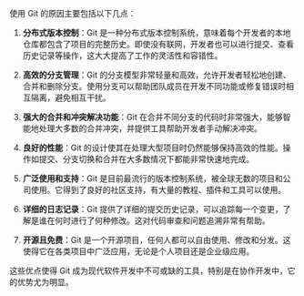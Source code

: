 使用 Git 的原因主要包括以下几点：

1. **分布式版本控制**：Git 是一种分布式版本控制系统，意味着每个开发者的本地仓库都包含了项目的完整历史。即使没有联网，开发者也可以进行提交、查看历史记录等操作，这大大提高了工作的灵活性和容错性。

2. **高效的分支管理**：Git 的分支模型非常轻量和高效，允许开发者轻松地创建、合并和删除分支。使用分支可以帮助团队成员在开发不同功能或修复错误时相互隔离，避免相互干扰。

3. **强大的合并和冲突解决功能**：Git 在合并不同分支的代码时非常强大，能够智能地处理大多数的合并冲突，并提供工具帮助开发者手动解决冲突。

4. **良好的性能**：Git 的设计使其在处理大型项目时仍然能够保持高效的性能。操作如提交、分支切换和合并在大多数情况下都能非常快速地完成。

5. **广泛使用和支持**：Git 是目前最流行的版本控制系统，被全球无数的项目和公司使用。它得到了良好的社区支持，有大量的教程、插件和工具可以使用。

6. **详细的日志记录**：Git 提供了详细的提交历史记录，可以追踪每一个变更，了解是谁在何时进行了何种修改。这对代码审查和问题追溯非常有帮助。

7. **开源且免费**：Git 是一个开源项目，任何人都可以自由使用、修改和分发。这使得它在各类项目中广泛应用，无论是个人项目还是企业级应用。

这些优点使得 Git 成为现代软件开发中不可或缺的工具，特别是在协作开发中，它的优势尤为明显。